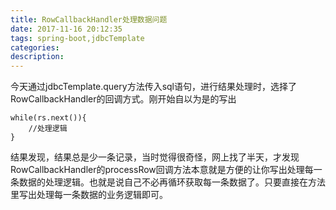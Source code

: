 ```yaml
---
title: RowCallbackHandler处理数据问题
date: 2017-11-16 20:12:35
tags: spring-boot,jdbcTemplate
categories:
description:
---
```


今天通过jdbcTemplate.query方法传入sql语句，进行结果处理时，选择了RowCallbackHandler的回调方式。刚开始自以为是的写出
```
while(rs.next()){
	//处理逻辑
}
```
结果发现，结果总是少一条记录，当时觉得很奇怪，网上找了半天，才发现RowCallbackHandler的processRow回调方法本意就是方便的让你写出处理每一条数据的处理逻辑。也就是说自己不必再循环获取每一条数据了。只要直接在方法里写出处理每一条数据的业务逻辑即可。

